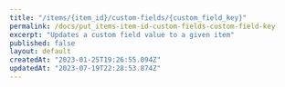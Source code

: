 ```yaml
---
title: "/items/{item_id}/custom-fields/{custom_field_key}"
permalink: /docs/put_items-item-id-custom-fields-custom-field-key
excerpt: "Updates a custom field value to a given item"
published: false
layout: default
createdAt: "2023-01-25T19:26:55.094Z"
updatedAt: "2023-07-19T22:28:53.874Z"
---
```

